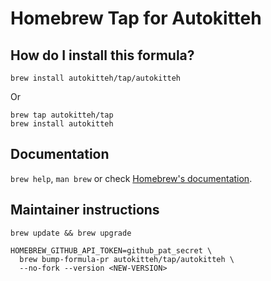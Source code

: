 # Homebrew Tap for Autokitteh

## How do I install this formula?

```shell
brew install autokitteh/tap/autokitteh
```

Or

```shell
brew tap autokitteh/tap
brew install autokitteh
```

## Documentation

`brew help`, `man brew` or check [Homebrew's documentation](https://docs.brew.sh).

## Maintainer instructions

```shell
brew update && brew upgrade

HOMEBREW_GITHUB_API_TOKEN=github_pat_secret \
  brew bump-formula-pr autokitteh/tap/autokitteh \
  --no-fork --version <NEW-VERSION>
```
